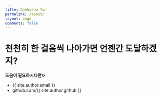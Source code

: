 ```yaml
---
title: Daehyeon Yun
permalink: /about/
layout: page
comments: false
---
```


# 천천히 한 걸음씩 나아가면 언젠간 도달하겠지?

**도움이 필요하시다면✨**

- {{ site.author.email }}
- github.com/{{ site.author.github }}
